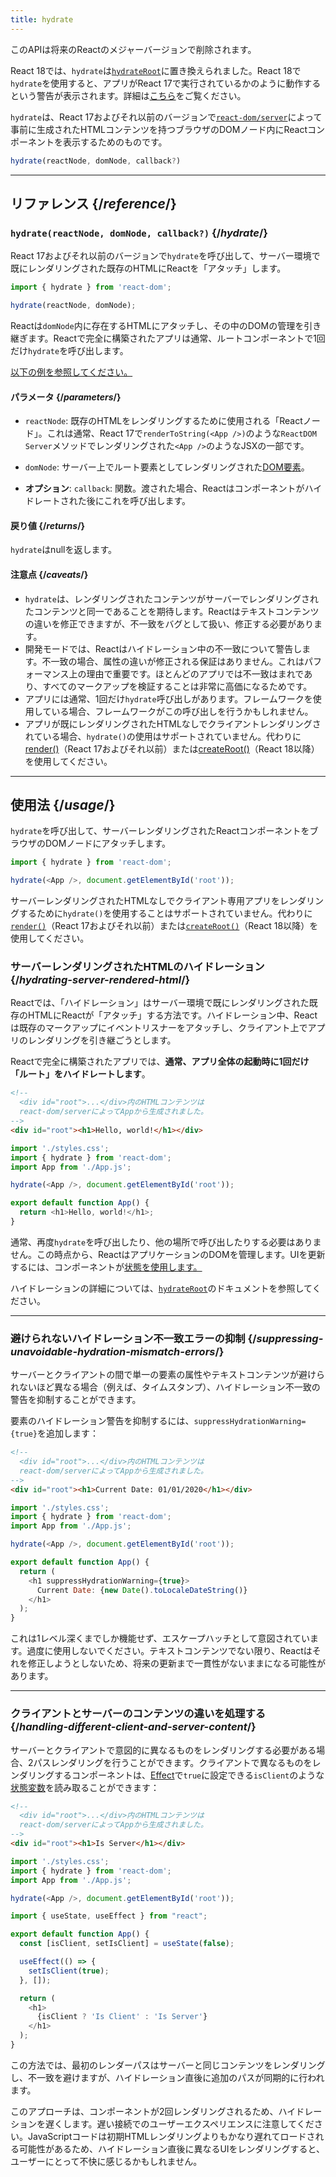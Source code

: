 ```yaml
---
title: hydrate
---
```


<Deprecated>

このAPIは将来のReactのメジャーバージョンで削除されます。

React 18では、`hydrate`は[`hydrateRoot`](/reference/react-dom/client/hydrateRoot)に置き換えられました。React 18で`hydrate`を使用すると、アプリがReact 17で実行されているかのように動作するという警告が表示されます。詳細は[こちら](/blog/2022/03/08/react-18-upgrade-guide#updates-to-client-rendering-apis)をご覧ください。

</Deprecated>

<Intro>

`hydrate`は、React 17およびそれ以前のバージョンで[`react-dom/server`](/reference/react-dom/server)によって事前に生成されたHTMLコンテンツを持つブラウザのDOMノード内にReactコンポーネントを表示するためのものです。

```js
hydrate(reactNode, domNode, callback?)
```

</Intro>

<InlineToc />

---

## リファレンス {/*reference*/}

### `hydrate(reactNode, domNode, callback?)` {/*hydrate*/}

React 17およびそれ以前のバージョンで`hydrate`を呼び出して、サーバー環境で既にレンダリングされた既存のHTMLにReactを「アタッチ」します。

```js
import { hydrate } from 'react-dom';

hydrate(reactNode, domNode);
```

Reactは`domNode`内に存在するHTMLにアタッチし、その中のDOMの管理を引き継ぎます。Reactで完全に構築されたアプリは通常、ルートコンポーネントで1回だけ`hydrate`を呼び出します。

[以下の例を参照してください。](#usage)

#### パラメータ {/*parameters*/}

* `reactNode`: 既存のHTMLをレンダリングするために使用される「Reactノード」。これは通常、React 17で`renderToString(<App />)`のような`ReactDOM Server`メソッドでレンダリングされた`<App />`のようなJSXの一部です。

* `domNode`: サーバー上でルート要素としてレンダリングされた[DOM要素](https://developer.mozilla.org/en-US/docs/Web/API/Element)。

* **オプション**: `callback`: 関数。渡された場合、Reactはコンポーネントがハイドレートされた後にこれを呼び出します。

#### 戻り値 {/*returns*/}

`hydrate`はnullを返します。

#### 注意点 {/*caveats*/}
* `hydrate`は、レンダリングされたコンテンツがサーバーでレンダリングされたコンテンツと同一であることを期待します。Reactはテキストコンテンツの違いを修正できますが、不一致をバグとして扱い、修正する必要があります。
* 開発モードでは、Reactはハイドレーション中の不一致について警告します。不一致の場合、属性の違いが修正される保証はありません。これはパフォーマンス上の理由で重要です。ほとんどのアプリでは不一致はまれであり、すべてのマークアップを検証することは非常に高価になるためです。
* アプリには通常、1回だけ`hydrate`呼び出しがあります。フレームワークを使用している場合、フレームワークがこの呼び出しを行うかもしれません。
* アプリが既にレンダリングされたHTMLなしでクライアントレンダリングされている場合、`hydrate()`の使用はサポートされていません。代わりに[render()](/reference/react-dom/render)（React 17およびそれ以前）または[createRoot()](/reference/react-dom/client/createRoot)（React 18以降）を使用してください。

---

## 使用法 {/*usage*/}

`hydrate`を呼び出して、サーバーレンダリングされた<CodeStep step={1}>Reactコンポーネント</CodeStep>を<CodeStep step={2}>ブラウザのDOMノード</CodeStep>にアタッチします。

```js [[1, 3, "<App />"], [2, 3, "document.getElementById('root')"]]
import { hydrate } from 'react-dom';

hydrate(<App />, document.getElementById('root'));
```

サーバーレンダリングされたHTMLなしでクライアント専用アプリをレンダリングするために`hydrate()`を使用することはサポートされていません。代わりに[`render()`](/reference/react-dom/render)（React 17およびそれ以前）または[`createRoot()`](/reference/react-dom/client/createRoot)（React 18以降）を使用してください。

### サーバーレンダリングされたHTMLのハイドレーション {/*hydrating-server-rendered-html*/}

Reactでは、「ハイドレーション」はサーバー環境で既にレンダリングされた既存のHTMLにReactが「アタッチ」する方法です。ハイドレーション中、Reactは既存のマークアップにイベントリスナーをアタッチし、クライアント上でアプリのレンダリングを引き継ごうとします。

Reactで完全に構築されたアプリでは、**通常、アプリ全体の起動時に1回だけ「ルート」をハイドレートします**。

<Sandpack>

```html public/index.html
<!--
  <div id="root">...</div>内のHTMLコンテンツは
  react-dom/serverによってAppから生成されました。
-->
<div id="root"><h1>Hello, world!</h1></div>
```

```js src/index.js active
import './styles.css';
import { hydrate } from 'react-dom';
import App from './App.js';

hydrate(<App />, document.getElementById('root'));
```

```js src/App.js
export default function App() {
  return <h1>Hello, world!</h1>;
}
```

</Sandpack>

通常、再度`hydrate`を呼び出したり、他の場所で呼び出したりする必要はありません。この時点から、ReactはアプリケーションのDOMを管理します。UIを更新するには、コンポーネントが[状態を使用します。](/reference/react/useState)

ハイドレーションの詳細については、[`hydrateRoot`](/reference/react-dom/client/hydrateRoot)のドキュメントを参照してください。

---

### 避けられないハイドレーション不一致エラーの抑制 {/*suppressing-unavoidable-hydration-mismatch-errors*/}

サーバーとクライアントの間で単一の要素の属性やテキストコンテンツが避けられないほど異なる場合（例えば、タイムスタンプ）、ハイドレーション不一致の警告を抑制することができます。

要素のハイドレーション警告を抑制するには、`suppressHydrationWarning={true}`を追加します：

<Sandpack>

```html public/index.html
<!--
  <div id="root">...</div>内のHTMLコンテンツは
  react-dom/serverによってAppから生成されました。
-->
<div id="root"><h1>Current Date: 01/01/2020</h1></div>
```

```js src/index.js
import './styles.css';
import { hydrate } from 'react-dom';
import App from './App.js';

hydrate(<App />, document.getElementById('root'));
```

```js src/App.js active
export default function App() {
  return (
    <h1 suppressHydrationWarning={true}>
      Current Date: {new Date().toLocaleDateString()}
    </h1>
  );
}
```

</Sandpack>

これは1レベル深くまでしか機能せず、エスケープハッチとして意図されています。過度に使用しないでください。テキストコンテンツでない限り、Reactはそれを修正しようとしないため、将来の更新まで一貫性がないままになる可能性があります。

---

### クライアントとサーバーのコンテンツの違いを処理する {/*handling-different-client-and-server-content*/}

サーバーとクライアントで意図的に異なるものをレンダリングする必要がある場合、2パスレンダリングを行うことができます。クライアントで異なるものをレンダリングするコンポーネントは、[Effect](/reference/react/useEffect)で`true`に設定できる`isClient`のような[状態変数](/reference/react/useState)を読み取ることができます：

<Sandpack>

```html public/index.html
<!--
  <div id="root">...</div>内のHTMLコンテンツは
  react-dom/serverによってAppから生成されました。
-->
<div id="root"><h1>Is Server</h1></div>
```

```js src/index.js
import './styles.css';
import { hydrate } from 'react-dom';
import App from './App.js';

hydrate(<App />, document.getElementById('root'));
```

```js src/App.js active
import { useState, useEffect } from "react";

export default function App() {
  const [isClient, setIsClient] = useState(false);

  useEffect(() => {
    setIsClient(true);
  }, []);

  return (
    <h1>
      {isClient ? 'Is Client' : 'Is Server'}
    </h1>
  );
}
```

</Sandpack>

この方法では、最初のレンダーパスはサーバーと同じコンテンツをレンダリングし、不一致を避けますが、ハイドレーション直後に追加のパスが同期的に行われます。

<Pitfall>

このアプローチは、コンポーネントが2回レンダリングされるため、ハイドレーションを遅くします。遅い接続でのユーザーエクスペリエンスに注意してください。JavaScriptコードは初期HTMLレンダリングよりもかなり遅れてロードされる可能性があるため、ハイドレーション直後に異なるUIをレンダリングすると、ユーザーにとって不快に感じるかもしれません。

</Pitfall>